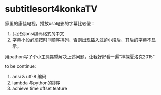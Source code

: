 # subtitlesort4konkaTV
家里的康佳电视，播放usb电影的字幕比较傻：
1. 只识别ansi编码格式的中文
2. 字幕小段必须按时间顺序排列，否则出现插入过的小段后，其后的字幕不显示。

用pathon写了个小工具期望解决上述问题，让我好好看一遍“神探夏洛克2015”


to be continue:
1. ansi & utf-8 编码
2. lambda 与python的排序
3. achieve time offset feature
